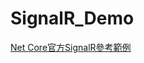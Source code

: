 # SignalR_Demo


[Net Core官方SignalR參考範例](https://docs.microsoft.com/zh-tw/aspnet/core/tutorials/signalr?view=aspnetcore-2.2&tabs=visual-studio)
